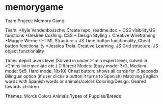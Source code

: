 # memorygame

Team Project: Memory Game

 

Team:
*Kyle Vandenbossche: Create repo, readme.doc + CSS visibility/JS functions
*Desiree Cushing: CSS + Design Styling + Creative Wireframing
*Maggie Wernet: HTML Structure + JS Time button functionality, Cheat button functionality
*Jessica Trela: Creative Learning, JS Grid structure, JS object functionality

 

Times depict users level (Solved in under >1min expert level, solved in >2mins Intermediate etc.)
Different Modes: (Easy mode: 3x3, Medium mode: 5x5, Hard mode: 10x10)
Cheat button: shows all cards for .5 seconds
Bilingual option (if user clicks a button it turns to Spanish)
Matching English words with Spanish words or animals/colors
Coloring/Design: Geared towards children

 
Themes:
Words
Colors
Animals
Types of Puppies/Breeds
